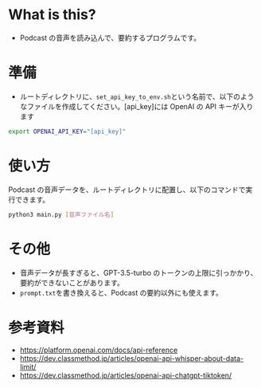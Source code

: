 # What is this?

- Podcast の音声を読み込んで、要約するプログラムです。

# 準備

- ルートディレクトリに、`set_api_key_to_env.sh`という名前で、以下のようなファイルを作成してください。[api_key]には OpenAI の API キーが入ります

```sh
export OPENAI_API_KEY="[api_key]"
```

# 使い方

Podcast の音声データを、ルートディレクトリに配置し、以下のコマンドで実行できます。

```sh
python3 main.py [音声ファイル名]
```

# その他

- 音声データが長すぎると、GPT-3.5-turbo のトークンの上限に引っかかり、要約ができないことがあります。
- `prompt.txt`を書き換えると、Podcast の要約以外にも使えます。

# 参考資料

- https://platform.openai.com/docs/api-reference
- https://dev.classmethod.jp/articles/openai-api-whisper-about-data-limit/
- https://dev.classmethod.jp/articles/openai-api-chatgpt-tiktoken/
